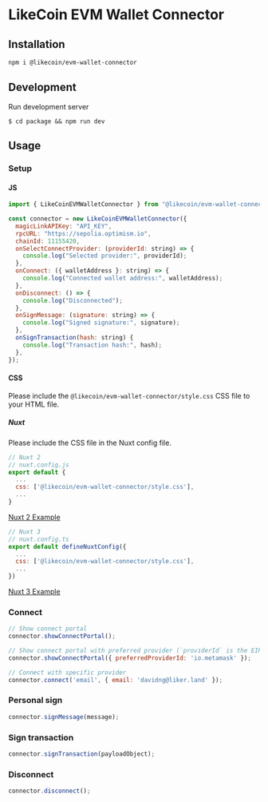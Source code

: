 # LikeCoin EVM Wallet Connector

## Installation

```bash
npm i @likecoin/evm-wallet-connector
```

## Development
Run development server
```
$ cd package && npm run dev
```

## Usage

### Setup
#### JS
```js
import { LikeCoinEVMWalletConnector } from "@likecoin/evm-wallet-connector";

const connector = new LikeCoinEVMWalletConnector({
  magicLinkAPIKey: "API_KEY",
  rpcURL: "https://sepolia.optimism.io",
  chainId: 11155420,
  onSelectConnectProvider: (providerId: string) => {
    console.log("Selected provider:", providerId);
  },
  onConnect: ({ walletAddress }: string) => {
    console.log("Connected wallet address:", walletAddress);
  },
  onDisconnect: () => {
    console.log("Disconnected");
  },
  onSignMessage: (signature: string) => {
    console.log("Signed signature:", signature);
  },
  onSignTransaction(hash: string) {
    console.log("Transaction hash:", hash);
  },
});
```

#### CSS
Please include the `@likecoin/evm-wallet-connector/style.css` CSS file to your HTML file.

##### Nuxt
Please include the CSS file in the Nuxt config file.

```js
// Nuxt 2
// nuxt.config.js
export default {
  ...
  css: ['@likecoin/evm-wallet-connector/style.css'],
  ...
}
```
[Nuxt 2 Example](/examples/nuxt2/)


```js
// Nuxt 3
// nuxt.config.ts
export default defineNuxtConfig({
  ...
  css: ['@likecoin/evm-wallet-connector/style.css'],
  ...
})
```

[Nuxt 3 Example](/examples/nuxt3/)

### Connect
```js
// Show connect portal
connector.showConnectPortal();

// Show connect portal with preferred provider (`providerId` is the EIP-6963 RDNS)
connector.showConnectPortal({ preferredProviderId: 'io.metamask' });

// Connect with specific provider
connector.connect('email', { email: 'davidng@liker.land' });
```

### Personal sign
```js
connector.signMessage(message);
```

### Sign transaction
```js
connector.signTransaction(payloadObject);
```

### Disconnect
```js
connector.disconnect();
```
